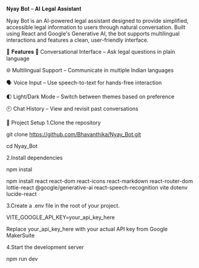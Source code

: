 𝐍𝐲𝐚𝐲 𝐁𝐨𝐭 – 𝐀𝐈 𝐋𝐞𝐠𝐚𝐥 𝐀𝐬𝐬𝐢𝐬𝐭𝐚𝐧𝐭

Nyay Bot is an AI-powered legal assistant designed to provide simplified, accessible legal information to users through natural conversation. Built using React and Google's Generative AI, the bot supports multilingual interactions and features a clean, user-friendly interface.

🚀 𝐅𝐞𝐚𝐭𝐮𝐫𝐞𝐬
💬 Conversational Interface – Ask legal questions in plain language

🌐 Multilingual Support – Communicate in multiple Indian languages

🗣️ Voice Input – Use speech-to-text for hands-free interaction

🌓 Light/Dark Mode – Switch between themes based on preference

🕘 Chat History – View and revisit past conversations


📁 Project Setup
1.Clone the repository 

  git clone https://github.com/Bhavanthika/Nyay_Bot.git 

  cd Nyay_Bot

2.Install dependencies 

  npm instal 

  npm install react react-dom react-icons react-markdown react-router-dom lottie-react @google/generative-ai react-speech-recognition vite dotenv lucide-react

3.Create a .env file in the root of your project. 

  VITE_GOOGLE_API_KEY=your_api_key_here 

  Replace your_api_key_here with your actual API key from Google MakerSuite

4.Start the development server 

  npm run dev 

